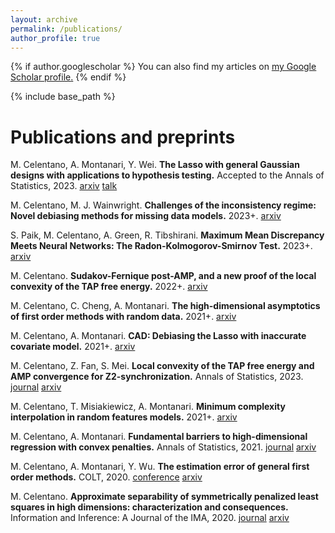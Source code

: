 ```yaml
---
layout: archive
permalink: /publications/
author_profile: true
---
```


{% if author.googlescholar %}
  You can also find my articles on <u><a href="{{author.googlescholar}}">my Google Scholar profile</a>.</u>
{% endif %}

{% include base_path %}

# Publications and preprints

M. Celentano, A. Montanari, Y. Wei. **The Lasso with general Gaussian designs with applications to hypothesis testing.** Accepted to the Annals of Statistics, 2023. [arxiv](https://arxiv.org/abs/2007.13716) [talk](https://drive.google.com/file/d/1l2yFo5ZIAcNpS_s8t2AXg-1Rz-RAa7fo/view)

M. Celentano, M. J. Wainwright. **Challenges of the inconsistency regime: Novel debiasing methods for missing data models.** 2023+. [arxiv](https://arxiv.org/abs/2309.01362)

S. Paik, M. Celentano, A. Green, R. Tibshirani. **Maximum Mean Discrepancy Meets Neural Networks: The Radon-Kolmogorov-Smirnov Test.** 2023+. [arxiv](https://arxiv.org/abs/2309.02422)

M. Celentano. **Sudakov-Fernique post-AMP, and a new proof of the local convexity of the TAP free energy.** 2022+. [arxiv](https://arxiv.org/abs/2208.09550)

M. Celentano, C. Cheng, A. Montanari. **The high-dimensional asymptotics of first order methods with random data.** 2021+. [arxiv](https://arxiv.org/abs/2112.07572)

M. Celentano, A. Montanari. **CAD: Debiasing the Lasso with inaccurate covariate model.** 2021+. [arxiv](https://arxiv.org/abs/2107.14172)

M. Celentano, Z. Fan, S. Mei. **Local convexity of the TAP free energy and AMP convergence for Z2-synchronization.** Annals of Statistics, 2023. [journal](https://projecteuclid.org/journals/annals-of-statistics/volume-51/issue-2/Local-convexity-of-the-TAP-free-energy-and-AMP-convergence/10.1214/23-AOS2257.short) [arxiv](https://arxiv.org/abs/2106.11428)

M. Celentano, T. Misiakiewicz, A. Montanari. **Minimum complexity interpolation in random features models.** 2021+. [arxiv](https://arxiv.org/abs/2103.15996) 

M. Celentano, A. Montanari. **Fundamental barriers to high-dimensional regression with convex penalties.** Annals of Statistics, 2021. [journal](https://projecteuclid.org/journals/annals-of-statistics/volume-50/issue-1/Fundamental-barriers-to-high-dimensional-regression-with-convex-penalties/10.1214/21-AOS2100.full) [arxiv](https://arxiv.org/abs/1903.10603)

M. Celentano, A. Montanari, Y. Wu. **The estimation error of general first order methods.** COLT, 2020. [conference](https://proceedings.mlr.press/v125/celentano20a) [arxiv](https://arxiv.org/abs/2002.12903)

M. Celentano. **Approximate separability of symmetrically penalized least squares in high dimensions: characterization and consequences.** Information and Inference: A Journal of the IMA, 2020. [journal](https://academic.oup.com/imaiai/article/10/3/1105/6103239) [arxiv](https://arxiv.org/abs/1906.10319) 